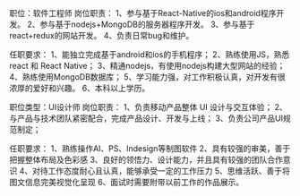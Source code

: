 职位：软件工程师
岗位职责：
1、参与基于React-Native的ios和android程序开发。
2、参与基于nodejs+MongoDB的服务器程序开发。
3、参与基于react+redux的网站开发。
4、负责日常bug和维护。

任职要求：
1、能独立完成基于android和ios的手机程序；
2、熟练使用JS，熟悉react 和 React Native；
3、精通nodejs，有使用nodejs构建大型网站的经验；
4、熟练使用MongoDB数据库；
5、学习能力强，对工作积极认真，对开发有很浓厚的爱好和兴趣。
6、本科以上学历。


职位类型：UI设计师
岗位职责：
1、负责移动产品整体 UI 设计与交互体验；
2、与产品与技术团队紧密配合，完成产品设计、开发与上线；
3、负责公司产品UI规范制定；

任职要求：
1、熟练操作AI、PS、Indesign等制图软件 
2、具有较强的审美，善于把握整体布局及色彩感 
3、良好的领悟力、设计能力，并且具有较强的团队合作意识 
4、对待工作态度耐心且认真，能够承受一定的工作压力 
5、思维活跃、善于将图文信息完美视觉化呈现
6、面试时需要附带以前工作的作品展示。